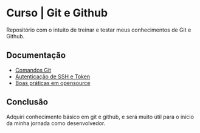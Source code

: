 # Curso | Git e Github

Repositório com o intuito de treinar e testar meus conhecimentos de Git e Github. 

## Documentação 

- [Comandos Git]()
- [Autenticação de SSH e Token]()
- [Boas práticas em opensource]()

## Conclusão

Adquiri conhecimento básico em git e github, e será muito útil para o início da minha jornada como desenvolvedor.
